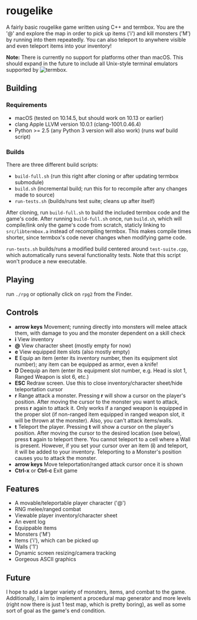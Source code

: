 # rougelike

A fairly basic rougelike game written using C++ and termbox. You are the '@' and explore the map in order
to pick up items ('i') and kill monsters ('M') by running into them repeatedly. You can also teleport to anywhere
visible and even teleport items into your inventory!

**Note:** There is currently no support for platforms other than macOS. This should expand in the future to include
all Unix-style terminal emulators supported by ![termbox](https://github.com/nsf/termbox).

## Building

### Requirements

- macOS (tested on 10.14.5, but should work on 10.13 or earlier)
- clang Apple LLVM version 10.0.1 (clang-1001.0.46.4)
- Python >= 2.5 (any Python 3 version will also work) (runs waf build script)

### Builds

There are three different build scripts:

- `build-full.sh` (run this right after cloning or after updating termbox submodule)
- `build.sh` (incremental build; run this for to recompile after any changes made to source)
- `run-tests.sh` (builds/runs test suite; cleans up after itself)

After cloning, run `build-full.sh` to build the included termbox code and the game's code. 
After running `build-full.sh` once, run `build.sh`, which will compile/link only the game's code 
from scratch, staticly linking to `src/libtermbox.a` instead of recompiling termbox. This makes
compile times shorter, since termbox's code never changes when modifying game code.

`run-tests.sh` builds/runs a modified build centered around `test-suite.cpp`, which automatically runs several functionality tests. Note that this script won't produce a new executable.

## Playing

run `./rpg` or optionally click on `rpg2` from the Finder.

## Controls

- **arrow keys** Movement; running directly into monsters will melee attack them, with damage to you and
the monster dependent on a skill check
- **i** View inventory
- **@** View character sheet (mostly empty for now)
- **e** View equipped item slots (also mostly empty)
- **E** Equip an item (enter its inventory number, then its equipment slot number); any item
  can be equipped as armor, even a knife!
- **D** Deequip an item (enter its equipment slot number, e.g. Head is slot 1, Ranged Weapon is slot 6, etc.)
- **ESC** Redraw screen. Use this to close inventory/character sheet/hide teleportation cursor
- **r** Range attack a monster. Pressing **r** will show a cursor on the player's position. After
moving the cursor to the monster you want to attack, press **r** again to attack it. Only works if
a ranged weapon is equipped in the proper slot (if non-ranged item equipped in ranged weapon slot,
it will be thrown at the monster). Also, you can't attack items/walls.
- **t** Teleport the player. Pressing **t** will show a cursor on the player's position. After
moving the cursor to the desired location (see below), press **t** again to teleport there. You cannot
teleport to a cell where a Wall is present. However, if you set your cursor over an item (**i**) and
teleport, it will be added to your inventory. Teleporting to a Monster's position causes you to attack the monster.
- **arrow keys** Move teleportation/ranged attack cursor once it is shown
- **Ctrl-x** or **Ctrl-c** Exit game

## Features

- A movable/teleportable player character ('@')
- RNG melee/ranged combat
- Viewable player inventory/character sheet
- An event log
- Equippable items
- Monsters ('M')
- Items ('i'), which can be picked up
- Walls ('1')
- Dynamic screen resizing/camera tracking
- Gorgeous ASCII graphics

## Future

I hope to add a larger variety of monsters, items, and combat to the game. Additionally, I aim to
implement a procedural map generator and more levels (right now there is just 1 test map, which is pretty boring),
as well as some sort of goal as the game's end condition.
